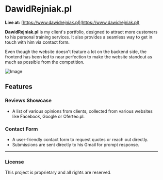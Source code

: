 # DawidRejniak.pl

**Live at:** [https://www.dawidrejniak.pl](https://www.dawidrejniak.pl)

**DawidRejniak.pl** is my client's portfolio, designed to attract more customers to his personal training services. It also provides a seamless way to get in touch with him via contact form.

Even though the website doesn't feature a lot on the backend side, the frontend has been led to near perfection to make the website standout as much as possible from the competition.

![Image](https://github.com/user-attachments/assets/5eee8441-11bb-45f1-8932-83163e007a66)

## Features

### Reviews Showcase
- A list of various opinions from clients, collected from various websites like Facebook, Google or Oferteo.pl.

### Contact Form
- A user-friendly contact form to request quotes or reach out directly.
- Submissions are sent directly to his Gmail for prompt response.

---

### License
This project is proprietary and all rights are reserved.
